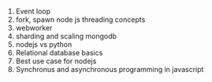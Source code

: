 1. Event loop
2. fork, spawn node js threading concepts
3. webworker 
4. sharding and scaling mongodb
5. nodejs vs python
6. Relational database basics
7. Best use case for nodejs
8. Synchronus and asynchronous programming in javascript


